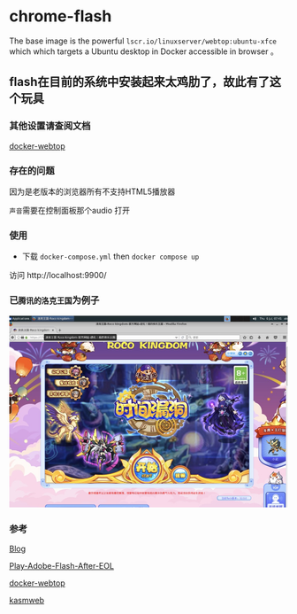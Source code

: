 # chrome-flash
The base image is the powerful `lscr.io/linuxserver/webtop:ubuntu-xfce` which which targets a Ubuntu desktop in Docker accessible in browser 。


## flash在目前的系统中安装起来太鸡肋了，故此有了这个玩具

### 其他设置请查阅文档
[docker-webtop](https://docs.linuxserver.io/images/docker-webtop)


### 存在的问题
因为是老版本的浏览器所有不支持HTML5播放器

`声音`需要在控制面板那个audio 打开



### 使用
- 下载 `docker-compose.yml` then `docker compose up`

访问 http://localhost:9900/


### 已`腾讯的洛克王国`为例子
![洛克王国](./img/roco.jpg)



### 参考

[Blog](https://jchprj.medium.com/play-adobe-flash-after-eol-in-browser-5042abc6e4b7)

[Play-Adobe-Flash-After-EOL](https://github.com/jchprj/Play-Adobe-Flash-After-EOL)

[docker-webtop](https://github.com/linuxserver/docker-webtop)

[kasmweb](https://www.kasmweb.com/docs/latest/how_to/building_images.html)

